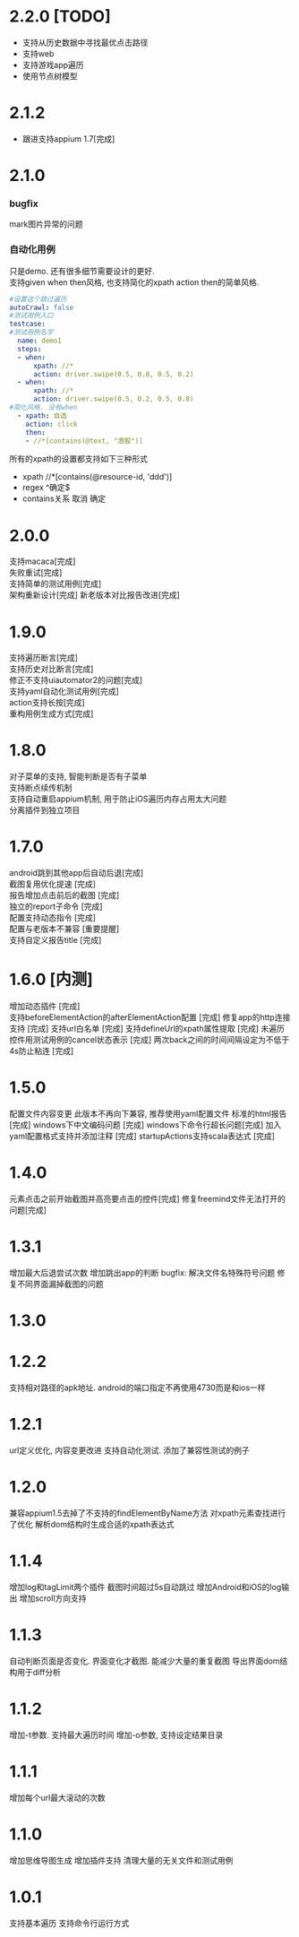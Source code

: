 # 2.2.0 [TODO]
- 支持从历史数据中寻找最优点击路径
- 支持web
- 支持游戏app遍历
- 使用节点树模型

# 2.1.2
- 跟进支持appium 1.7[完成]

# 2.1.0
### bugfix
mark图片异常的问题
### 自动化用例
只是demo. 还有很多细节需要设计的更好.  
支持given when then风格, 也支持简化的xpath action then的简单风格.  
```yaml
#设置这个跳过遍历
autoCrawl: false
#测试用例入口
testcase:
#测试用例名字
  name: demo1
  steps:
  - when:
      xpath: //*
      action: driver.swipe(0.5, 0.8, 0.5, 0.2)
  - when:
      xpath: //*
      action: driver.swipe(0.5, 0.2, 0.5, 0.8)
#简化风格. 没有when
  - xpath: 自选
    action: click
    then:
    - //*[contains(@text, "港股")]
```
所有的xpath的设置都支持如下三种形式
- xpath //*[contains(@resource-id, 'ddd')]
- regex ^确定$ 
- contains关系 取消 确定
# 2.0.0
支持macaca[完成]  
失败重试[完成]  
支持简单的测试用例[完成]  
架构重新设计[完成] 
新老版本对比报告改进[完成]  
# 1.9.0
支持遍历断言[完成]  
支持历史对比断言[完成]  
修正不支持uiautomator2的问题[完成]  
支持yaml自动化测试用例[完成]  
action支持长按[完成]  
重构用例生成方式[完成]  

# 1.8.0
对子菜单的支持, 智能判断是否有子菜单  
支持断点续传机制  
支持自动重启appium机制, 用于防止iOS遍历内存占用太大问题  
分离插件到独立项目  

# 1.7.0
android跳到其他app后自动后退[完成]  
截图复用优化提速 [完成]  
报告增加点击前后的截图 [完成]  
独立的report子命令 [完成]  
配置支持动态指令 [完成]  
配置与老版本不兼容 [重要提醒]  
支持自定义报告title [完成]  

# 1.6.0 [内测]
增加动态插件 [完成]  
支持beforeElementAction的afterElementAction配置 [完成]
修复app的http连接支持 [完成]
支持url白名单 [完成]
支持defineUrl的xpath属性提取 [完成]
未遍历控件用测试用例的cancel状态表示 [完成]
两次back之间的时间间隔设定为不低于4s防止粘连 [完成]

# 1.5.0
配置文件内容变更 此版本不再向下兼容, 推荐使用yaml配置文件
标准的html报告 [完成]
windows下中文编码问题 [完成]
windows下命令行超长问题[完成]
加入yaml配置格式支持并添加注释 [完成]
startupActions支持scala表达式 [完成]

# 1.4.0
元素点击之前开始截图并高亮要点击的控件[完成]
修复freemind文件无法打开的问题[完成]
# 1.3.1
增加最大后退尝试次数
增加跳出app的判断
bugfix:
解决文件名特殊符号问题
修复不同界面漏掉截图的问题

# 1.3.0

# 1.2.2
支持相对路径的apk地址.
android的端口指定不再使用4730而是和ios一样
# 1.2.1
url定义优化, 内容变更改进
支持自动化测试. 添加了兼容性测试的例子
# 1.2.0
兼容appium1.5去掉了不支持的findElementByName方法
对xpath元素查找进行了优化 解析dom结构时生成合适的xpath表达式
# 1.1.4
增加log和tagLimit两个插件
截图时间超过5s自动跳过
增加Android和iOS的log输出
增加scroll方向支持
# 1.1.3
自动判断页面是否变化. 界面变化才截图. 能减少大量的重复截图
导出界面dom结构用于diff分析
# 1.1.2
增加-t参数. 支持最大遍历时间
增加-o参数, 支持设定结果目录
# 1.1.1
增加每个url最大滚动的次数
# 1.1.0
增加思维导图生成
增加插件支持
清理大量的无关文件和测试用例

# 1.0.1
支持基本遍历
支持命令行运行方式
